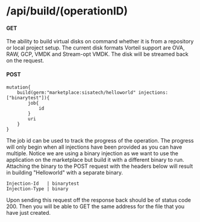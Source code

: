 # /api/build/(operationID)
#### GET
The ability to build virtual disks on command whether it is from a repository or local project setup. The current disk formats Vorteil support are OVA, RAW, GCP, VMDK and Stream-opt VMDK. The disk will be streamed back on the request.
#### POST

    mutation{
        build(germ:"marketplace:sisatech/helloworld" injections:["binarytest"]){
            job{
                id
            }
            uri
        }
    }

The job id can be used to track the progress of the operation. The progress will only begin when all injections have been provided as you can have multiple. Notice we are using a binary injection as we want to use the application on the marketplace but build it with a different binary to run. Attaching the binary to the POST request with the headers below will result in building "Helloworld" with a separate binary.
    
    Injection-Id   | binarytest
    Injection-Type | binary
    
Upon sending this request off the response back should be of status code 200. Then you will be able to GET the same address for the file that you have just created.

